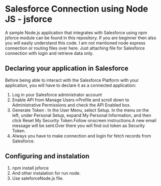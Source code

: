 # Salesforce Connection using Node JS - jsforce
A sample Node.js application that integrates with Salesforce using npm jsforce module can be found in this repository. If you are beginner then also you will easily understand this code. I am not mentioned node express connection or routing files over here. Just attaching file for Salesforce connection with login and retrieve data only. 

## Declaring your application in Salesforce

Before being able to interact with the Salesforce Platform with your application, you will have to declare it as a connected application:

1. Log in your Salesforce administrator account
2. Enable API from Manage Users->Profile and scroll down to Administrative Permissions and check the API Enabled box. 
3. Generate Token : In the User Menu, select Setup. In the menu on the left, under Personal Setup, expand My Personal Information, and then click Reset My Security Token.Follow onscreen instructions.A new email message will be sent.Over there you will find out token as Security Token.
4. Always you have to make connection and login for fetch records from Salesforce.


## Configuring and instalation

1. npm install jsforce
2. And other instalation for run node.
3. Use saleforceNode.js file.
